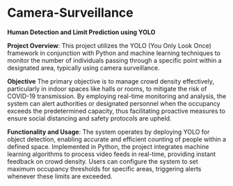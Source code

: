 # Camera-Surveillance

**Human Detection and Limit Prediction using YOLO**

**Project Overview**: This project utilizes the YOLO (You Only Look Once) framework in conjunction with Python and machine learning techniques to monitor the number of individuals passing through a specific point within a designated area, typically using camera surveillance.

**Objective**
The primary objective is to manage crowd density effectively, particularly in indoor spaces like halls or rooms, to mitigate the risk of COVID-19 transmission. By employing real-time monitoring and analysis, the system can alert authorities or designated personnel when the occupancy exceeds the predetermined capacity, thus facilitating proactive measures to ensure social distancing and safety protocols are upheld.

**Functionality and Usage**: The system operates by deploying YOLO for object detection, enabling accurate and efficient counting of people within a defined space. Implemented in Python, the project integrates machine learning algorithms to process video feeds in real-time, providing instant feedback on crowd density. Users can configure the system to set maximum occupancy thresholds for specific areas, triggering alerts whenever these limits are exceeded.
